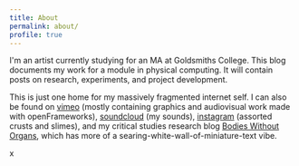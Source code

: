 ```yaml
---
title: About
permalink: about/
profile: true
---
```


I'm an artist currently studying for an MA at Goldsmiths College. This blog documents my work for a module in physical computing. It will contain posts on research, experiments, and project development.

This is just one home for my massively fragmented internet self. I can also be found on <a href="https://vimeo.com/user33006557">vimeo</a> (mostly containing graphics and audiovisual work made with openFrameworks), <a href="https://soundcloud.com/samludford">soundcloud</a> (my sounds), <a href="https://www.instagram.com/samludford/">instagram</a> (assorted crusts and slimes), and my critical studies research blog <a href="https://bodies-without-organs.tumblr.com/">Bodies Without Organs</a>, which has more of a searing-white-wall-of-miniature-text vibe.

x

